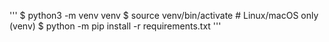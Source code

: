 '''
$ python3 -m venv venv
$ source venv/bin/activate  # Linux/macOS only
(venv) $ python -m pip install -r requirements.txt
'''